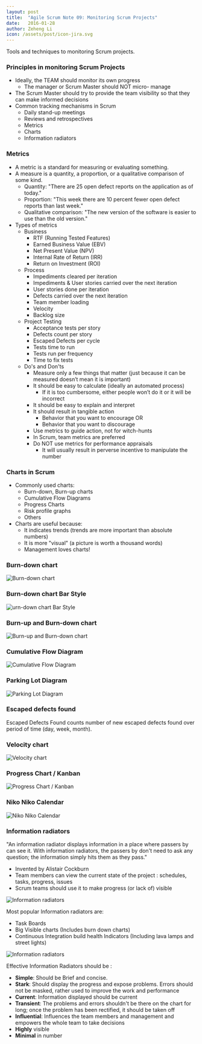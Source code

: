 ```yaml
---
layout: post
title:  "Agile Scrum Note 09: Monitoring Scrum Projects"
date:   2016-01-28
author: Zeheng Li
icon: /assets/post/icon-jira.svg
---
```


Tools and techniques to monitoring Scrum projects.

### Principles in monitoring Scrum Projects
  * Ideally, the TEAM should monitor its own progress
    - The manager or Scrum Master should NOT micro- manage
  * The Scrum Master should try to provide the team visibility so that they can make informed decisions
  * Common tracking mechanisms in Scrum
    - Daily stand-up meetings
    - Reviews and retrospectives 
    - Metrics
    - Charts
    - Information radiators

### Metrics
  * A metric is a standard for measuring or evaluating something.
  * A measure is a quantity, a proportion, or a qualitative comparison of some kind.
    - Quantity: "There are 25 open defect reports on the application as of today."
    - Proportion: "This week there are 10 percent fewer open defect reports than last week."
    - Qualitative comparison: "The new version of the software is easier to use than the old version."
  * Types of metrics
    - Business
      + RTF (Running Tested Features)
      + Earned Business Value (EBV)
      + Net Present Value (NPV)
      + Internal Rate of Return (IRR)
      + Return on Investment (ROI)
    - Process
      + Impediments cleared per iteration
      + Impediments & User stories carried over the next iteration
      + User stories done per iteration
      + Defects carried over the next iteration
      + Team member loading
      + Velocity
      + Backlog size
    - Project Testing
      + Acceptance tests per story 
      + Defects count per story 
      + Escaped Defects per cycle 
      + Tests time to run
      + Tests run per frequency 
      + Time to fix tests
    - Do's and Don'ts
      + Measure only a few things that matter (just because it can be measured doesn’t mean it is important)
      + It should be easy to calculate (ideally an automated process)
        * If it is too cumbersome, either people won’t do it or it will be incorrect
      + It should be easy to explain and interpret
      + It should result in tangible action
        * Behavior that you want to encourage OR
        * Behavior that you want to discourage
      + Use metrics to guide action, not for witch-hunts 
      + In Scrum, team metrics are preferred
      + Do NOT use metrics for performance appraisals
        * It will usually result in perverse incentive to manipulate the number

### Charts in Scrum
  * Commonly used charts: 
    - Burn-down, Burn-up charts 
    - Cumulative Flow Diagrams 
    - Progress Charts
    - Risk profile graphs
    - Others
  * Charts are useful because:
    - It indicates trends (trends are more important than absolute numbers)
    - It is more "visual" (a picture is worth a thousand words) 
    - Management loves charts!

### Burn-down chart

![Burn-down chart](https://dl.dropboxusercontent.com/u/2746648/github/zehengl/burn-down-chart.png)

### Burn-down chart Bar Style

![urn-down chart Bar Style](https://dl.dropboxusercontent.com/u/2746648/github/zehengl/Release%20Enhanced%20Burndown%20Chart.png)

### Burn-up and Burn-down chart
 
![Burn-up and Burn-down chart](https://dl.dropboxusercontent.com/u/2746648/github/zehengl/scrum-burndown-graph-7.png)

### Cumulative Flow Diagram

![Cumulative Flow Diagram](https://dl.dropboxusercontent.com/u/2746648/github/zehengl/cumulativeflowdiagram.png)

### Parking Lot Diagram

![Parking Lot Diagram](https://dl.dropboxusercontent.com/u/2746648/github/zehengl/parking_lot_diagram.png)

### Escaped defects found

Escaped Defects Found counts number of new escaped defects found over period of time (day, week, month).

### Velocity chart

![Velocity chart](https://dl.dropboxusercontent.com/u/2746648/github/zehengl/Velocity%20Bar%20Chart.png)

### Progress Chart / Kanban

![Progress Chart / Kanban](https://dl.dropboxusercontent.com/u/2746648/github/zehengl/simple-physical-board-w-card-types-e87dbe30.png)

### Niko Niko Calendar

![Niko Niko Calendar](https://dl.dropboxusercontent.com/u/2746648/github/zehengl/niko-niko_calendar.png)

### Information radiators

"An information radiator displays information in a place where passers by can see it. With information radiators, the passers by don't need to ask any question; the information simply hits them as they pass."
  
  - Invented by Alistair Cockburn
  - Team members can view the current state of the project : schedules, tasks, progress, issues
  - Scrum teams should use it to make progress (or lack of) visible

![Information radiators](https://dl.dropboxusercontent.com/u/2746648/github/zehengl/information-radiators-8-638.jpg)

Most popular Information radiators are:

  - Task Boards
  - Big Visible charts (Includes burn down charts)
  - Continuous Integration build health Indicators (Including lava lamps and street lights)

![Information radiators](https://dl.dropboxusercontent.com/u/2746648/github/zehengl/agile-formanagers-bybhawaninandanprasad-20-638.jpg)

Effective Information Radiators should be :

  * **Simple**: Should be Brief and concise.
  * **Stark**: Should display the progress and expose problems. Errors should not be masked, rather used to improve the work and performance
  * **Current**: Information displayed should be current
  * **Transient**: The problems and errors shouldn't be there on the chart for long; once the problem has been rectified, it should be taken off
  * **Influential**: Influences the team members and management and empowers the whole team to take decisions
  * **Highly** visible
  * **Minimal** in number
